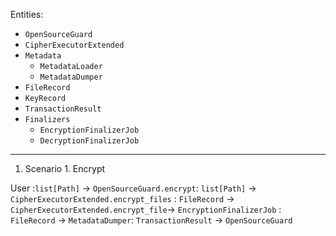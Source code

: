 Entities:

- `OpenSourceGuard`
- `CipherExecutorExtended`
- `Metadata`
  - `MetadataLoader`
  - `MetadataDumper`
- `FileRecord`
- `KeyRecord`
- `TransactionResult`
- `Finalizers`
  - `EncryptionFinalizerJob`
  - `DecryptionFinalizerJob` 

---
1. Scenario 1. Encrypt

User :`list[Path]` → `OpenSourceGuard.encrypt`: `list[Path]` →  `CipherExecutorExtended.encrypt_files` : `FileRecord` →  `CipherExecutorExtended.encrypt_file`→  `EncryptionFinalizerJob` : `FileRecord` → `MetadataDumper`: `TransactionResult`  → `OpenSourceGuard`
